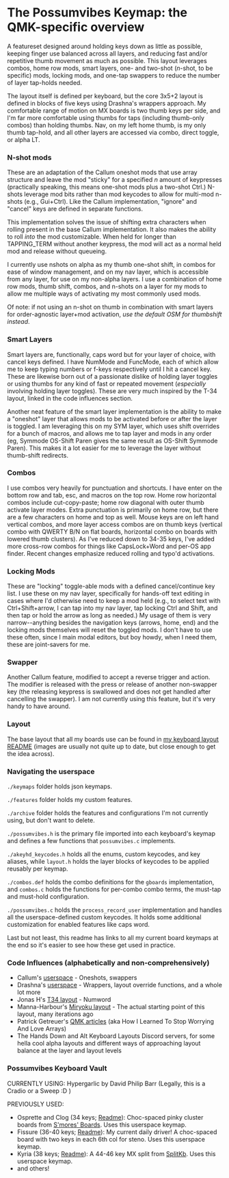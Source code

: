 # The Possumvibes Keymap: the QMK-specific overview

A featureset designed around holding keys down as little as possible, keeping finger use balanced across all layers, and reducing fast and/or repetitive thumb movement as much as possible. This layout leverages combos, home row mods, smart layers, one- and two-shot (*n*-shot, to be specific) mods, locking mods, and one-tap swappers to reduce the number of layer tap-holds needed.

The layout itself is defined per keyboard, but the core 3x5+2 layout is defined in blocks of five keys using Drashna's wrappers approach. My comfortable range of motion on MX boards is two thumb keys per side, and I'm far more comfortable using thumbs for taps (including thumb-only combos) than holding thumbs. Nav, on my left home thumb, is my only thumb tap-hold, and all other layers are accessed via combo, direct toggle, or alpha LT.

### N-shot mods
These are an adaptation of the Callum oneshot mods that use array structure and leave the mod "sticky" for a specified *n* amount of keypresses (practically speaking, this means one-shot mods plus a two-shot Ctrl.) N-shots leverage mod bits rather than mod keycodes to allow for multi-mod n-shots (e.g., Gui+Ctrl). Like the Callum implementation, "ignore" and "cancel" keys are defined in separate functions.

This implementation solves the issue of shifting extra characters when rolling present in the base Callum implementation. It also makes the ability to roll _into_ the mod customizable. When held for longer than TAPPING_TERM without another keypress, the mod will act as a normal held mod and release without queueing.

I currently use nshots on alpha as my thumb one-shot shift, in combos for ease of window management, and on my nav layer, which is accessible from any layer, for use on my non-alpha layers. I use a combination of home row mods, thumb shift, combos, and n-shots on a layer for my mods to allow me multiple ways of activating my most commonly used mods.

Of note: if not using an n-shot on thumb in combination with smart layers for order-agnostic layer+mod activation, *use the default OSM for thumbshift instead*.

### Smart Layers
Smart layers are, functionally, caps word but for your layer of choice, with cancel keys defined. I have NumMode and FuncMode, each of which allow me to keep typing numbers or f-keys respectively until I hit a cancel key. These are likewise born out of a passionate dislike of holding layer toggles or using thumbs for any kind of fast or repeated movement (*especially* involving holding layer toggles). These are very much inspired by the T-34 layout, linked in the code influences section.

Another neat feature of the smart layer implementation is the ability to make a "oneshot" layer that allows mods to be activated before or after the layer is toggled. I am leveraging this on my SYM layer, which uses shift overrides for a bunch of macros, and allows me to tap layer and mods in any order (eg, Symmode OS-Shift Paren gives the same result as OS-Shift Symmode Paren). This makes it a lot easier for me to leverage the layer without thumb-shift redirects.

### Combos
I use combos very heavily for punctuation and shortcuts. I have enter on the bottom row and tab, esc, and macros on the top row. Home row horizontal combos include cut-copy-paste; home row diagonal with outer thumb activate layer modes. Extra punctuation is primarily on home row, but there are a few characters on home and top as well. Mouse keys are on left hand vertical combos, and more layer access combos are on thumb keys (vertical combo with QWERTY B/N on flat boards, horizontal combo on boards with lowered thumb clusters). As I've reduced down to 34-35 keys, I've added more cross-row combos for things like CapsLock+Word and per-OS app finder. Recent changes emphasize reduced rolling and typo'd activations.

### Locking Mods
These are "locking" toggle-able mods with a defined cancel/continue key list. I use these on my nav layer, specifically for hands-off text editing in cases where I'd otherwise need to keep a mod held (e.g., to select text with Ctrl+Shift+arrow, I can tap into my nav layer, tap locking Ctrl and Shift, and then tap or hold the arrow as long as needed.) My usage of them is very narrow--anything besides the navigation keys (arrows, home, end) and the locking mods themselves will reset the toggled mods. I don't have to use these often, since I main modal editors, but boy howdy, when I need them, these are joint-savers for me.

### Swapper
Another Callum feature, modified to accept a reverse trigger and action. The modifier is released with the press or release of another non-swapper key (the releasing keypress is swallowed and does not get handled after cancelling the swapper). I am not currently using this feature, but it's very handy to have around.


### Layout

The base layout that all my boards use can be found in [my keyboard layout README](https://github.com/possumvibes/keyboard-layout) (images are usually not quite up to date, but close enough to get the idea across).

### Navigating the userspace

 `./keymaps` folder holds json keymaps.

 `./features` folder holds my custom features.

 `./archive` folder holds the features and configurations I'm not currently using, but don't want to delete.

`./possumvibes.h` is the primary file imported into each keyboard's keymap and defines a few functions that `possumvibes.c` implements.

`./akeyhd_keycodes.h` holds all the enums, custom keycodes, and key aliases, while  `layout.h` holds the layer blocks of keycodes to be applied reusably per keymap.

`./combos.def` holds the combo definitions for the `gboards` implementation, and `combos.c` holds the functions for per-combo combo terms, the must-tap and must-hold configuration.

`./possumvibes.c` holds the `process_record_user` implementation and handles all the userspace-defined custom keycodes. It holds some additional customization for enabled features like caps word.

Last but not least, this readme has links to all my current board keymaps at the end so it's easier to see how these get used in practice.

### Code Influences (alphabetically and non-comprehensively)
- Callum's [userspace](https://github.com/qmk/qmk_firmware/tree/master/users/callum) - Oneshots, swappers
- Drashna's [userspace](https://github.com/qmk/qmk_firmware/tree/master/users/drashna) - Wrappers, layout override functions, and a whole lot more
- Jonas H's [T34 layout](https://www.jonashietala.se/blog/2021/06/03/the-t-34-keyboard-layout/) - Numword
- Manna-Harbour's [Miryoku layout](https://github.com/manna-harbour/miryoku) - The actual starting point of this layout, many iterations ago
- Patrick Getreuer's [QMK articles](https://getreuer.info/posts/keyboards/index.html) (aka How I Learned To Stop Worrying And Love Arrays)
- The Hands Down and Alt Keyboard Layouts Discord servers, for some hella cool alpha layouts and different ways of approaching layout balance at the layer and layout levels

### Possumvibes Keyboard Vault

CURRENTLY USING: Hypergarlic by David Philip Barr (Legally, this is a Cradio or a Sweep :D )

PREVIOUSLY USED:
- Osprette and Clog (34 keys; [Readme](../../keyboards/osprette/keymaps/possumvibes/readme.md)): Choc-spaced pinky cluster boards from [S'mores' Boards](https://www.smoresboards.com/). Uses this userspace keymap.
- Fissure (36-40 keys; [Readme](../../keyboards/fissure/keymaps/possumvibes/readme.md)): My current daily driver! A choc-spaced board with two keys in each 6th col for steno. Uses this userspace keymap.
- Kyria (38 keys; [Readme](../../keyboards/splitkb/kyria/keymaps/possumvibes/readme.md)): A 44-46 key MX split from [SplitKb](https://splitkb.com/). Uses this userspace keymap.
- and others!
